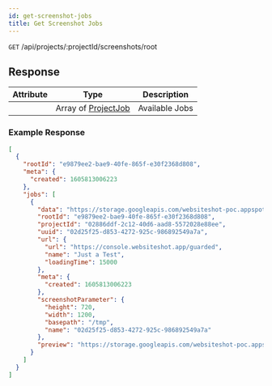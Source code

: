 ```yaml
---
id: get-screenshot-jobs
title: Get Screenshot Jobs
---
```


`GET` /api/projects/:projectId/screenshots/root

## Response

| Attribute | Type                                          | Description    |
| --------- | --------------------------------------------- | -------------- |
|           | Array of [ProjectJob](../types/ProjectJob.md) | Available Jobs |

### Example Response

```json
[
  {
    "rootId": "e9879ee2-bae9-40fe-865f-e30f2368d808",
    "meta": {
      "created": 1605813006223
    },
    "jobs": [
      {
        "data": "https://storage.googleapis.com/websiteshot-poc.appspot.com/02886ddf-2c12-40d6-aad8-5572028e88ee/02d25f25-d853-4272-925c-986892549a7a.png?GoogleAccessId=...",
        "rootId": "e9879ee2-bae9-40fe-865f-e30f2368d808",
        "projectId": "02886ddf-2c12-40d6-aad8-5572028e88ee",
        "uuid": "02d25f25-d853-4272-925c-986892549a7a",
        "url": {
          "url": "https://console.websiteshot.app/guarded",
          "name": "Just a Test",
          "loadingTime": 15000
        },
        "meta": {
          "created": 1605813006223
        },
        "screenshotParameter": {
          "height": 720,
          "width": 1200,
          "basepath": "/tmp",
          "name": "02d25f25-d853-4272-925c-986892549a7a"
        },
        "preview": "https://storage.googleapis.com/websiteshot-poc.appspot.com/02886ddf-2c12-40d6-aad8-5572028e88ee/02d25f25-d853-4272-925c-986892549a7a-preview.png?GoogleAccessId=..."
      }
    ]
  }
]
```

